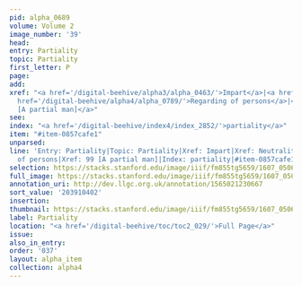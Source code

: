 ```yaml
---
pid: alpha_0689
volume: Volume 2
image_number: '39'
head:
entry: Partiality
topic: Partiality
first_letter: P
page:
add:
xref: "<a href='/digital-beehive/alpha3/alpha_0463/'>Impart</a>|<a href='/digital-beehive/alpha3/alpha_0642/'>Neutrality</a>|<a
  href='/digital-beehive/alpha4/alpha_0789/'>Regarding of persons</a>|<a href='/digital-beehive/num1/num_0102/'>99
  [A partial man]</a>"
see:
index: "<a href='/digital-beehive/index4/index_2852/'>partiality</a>"
item: "#item-0857cafe1"
unparsed:
line: 'Entry: Partiality|Topic: Partiality|Xref: Impart|Xref: Neutrality|Xref: Regarding
  of persons|Xref: 99 [A partial man]|Index: partiality|#item-0857cafe1'
selection: https://stacks.stanford.edu/image/iiif/fm855tg5659/1607_0506/269,402,3082,425/full/0/default.jpg
full_image: https://stacks.stanford.edu/image/iiif/fm855tg5659/1607_0506/full/full/0/default.jpg
annotation_uri: http://dev.llgc.org.uk/annotation/1565021230667
sort_value: '203910402'
insertion:
thumbnail: https://stacks.stanford.edu/image/iiif/fm855tg5659/1607_0506/269,402,600,180/250,/0/default.jpg
label: Partiality
location: "<a href='/digital-beehive/toc/toc2_029/'>Full Page</a>"
issue:
also_in_entry:
order: '037'
layout: alpha_item
collection: alpha4
---
```

